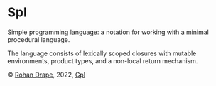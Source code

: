 # Spl

Simple programming language:
a notation for working with a minimal procedural language.

The language consists of lexically scoped closures with mutable environments, product types, and a non-local return mechanism.

© [Rohan Drape](http://rohandrape.net/), 2022, [Gpl](http://gnu.org/copyleft/)
